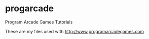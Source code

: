 # progarcade
Program Arcade Games Tutorials

These are my files used with http://www.programarcadegames.com
